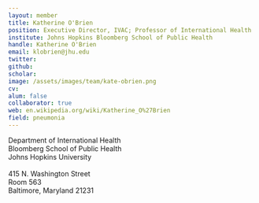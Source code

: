 ```yaml
---
layout: member
title: Katherine O'Brien
position: Executive Director, IVAC; Professor of International Health
institute: Johns Hopkins Bloomberg School of Public Health
handle: Katherine O'Brien
email: klobrien@jhu.edu
twitter: 
github: 
scholar: 
image: /assets/images/team/kate-obrien.png
cv: 
alum: false
collaborator: true                               
web: en.wikipedia.org/wiki/Katherine_O%27Brien
field: pneumonia
---
```

Department of International Health <br /> 
Bloomberg School of Public Health<br /> 
Johns Hopkins University <br /> 
 <br /> 
415 N. Washington Street <br /> 
Room 563 <br /> 
Baltimore, Maryland 21231 <br /> 
